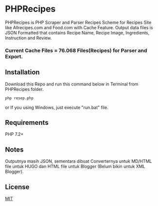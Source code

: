 # PHPRecipes

PHPRecipes is PHP Scraper and Parser Recipes Scheme for Recipes Site like Allrecipes.com and Food.com with Cache Feature. Output data files is JSON Formatted that contains Recipe Name, Recipe Image, Ingredients, Instruction and Review. 
### Current Cache Files = 76.068 Files(Recipes) for Parser and Export.

## Installation

Download this Repo and run this command below in Terminal from PHPRecipes folder.

```bash
php resep.php
```
or If you using Windows, just execute "run.bat" file.

## Requirements

PHP 7.2+

## Notes

Outputnya masih JSON, sementara dibuat Converternya untuk MD/HTML file untuk HUGO dan HTML file untuk Blogger (Belum bikin untuk XML Blogger).

## License
[MIT](https://choosealicense.com/licenses/mit/)
